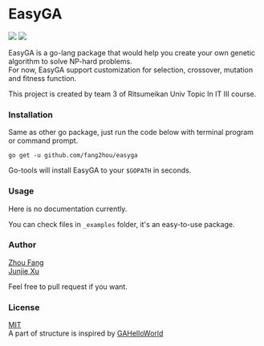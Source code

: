 # EasyGA
![](https://img.shields.io/badge/Go-1.9+-green.svg?longCache=true&style=flat) ![](https://img.shields.io/badge/Ritsumei-Team%203%40Topic%20In%20IT%20III-blue.svg?colorA=990000&colorB=444444&longCache=true&style=flat)

EasyGA is a go-lang package that would help you create your own genetic algorithm to solve NP-hard problems.  
For now, EasyGA support customization for selection, crossover, mutation and fitness function.

This project is created by team 3 of Ritsumeikan Univ Topic In IT III course.

### Installation
Same as other go package, just run the code below with terminal program or command prompt.
```shell
go get -u github.com/fang2hou/easyga
```
Go-tools will install EasyGA to your `$GOPATH` in seconds.

### Usage
Here is no documentation currently.

You can check files in `_examples` folder, it's an easy-to-use package.  

### Author
[Zhou Fang](https://github.com/fang2hou)  
[Junjie Xu](https://github.com/junj2ejj)

Feel free to pull request if you want.

### License
[MIT](LICENSE)  
A part of structure is inspired by [GAHelloWorld](https://github.com/jsvazic/GAHelloWorld)